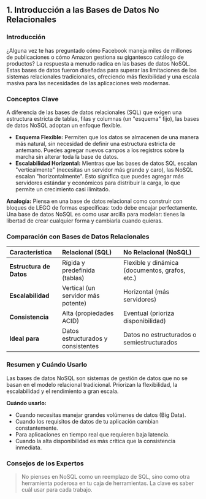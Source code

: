 ## 1. Introducción a las Bases de Datos No Relacionales

### Introducción
¿Alguna vez te has preguntado cómo Facebook maneja miles de millones de publicaciones o cómo Amazon gestiona su gigantesco catálogo de productos? La respuesta a menudo radica en las bases de datos NoSQL. Estas bases de datos fueron diseñadas para superar las limitaciones de los sistemas relacionales tradicionales, ofreciendo más flexibilidad y una escala masiva para las necesidades de las aplicaciones web modernas.

### Conceptos Clave
A diferencia de las bases de datos relacionales (SQL) que exigen una estructura estricta de tablas, filas y columnas (un "esquema" fijo), las bases de datos NoSQL adoptan un enfoque flexible.

*   **Esquema Flexible:** Permiten que los datos se almacenen de una manera más natural, sin necesidad de definir una estructura estricta de antemano. Puedes agregar nuevos campos a los registros sobre la marcha sin alterar toda la base de datos.
*   **Escalabilidad Horizontal:** Mientras que las bases de datos SQL escalan "verticalmente" (necesitas un servidor más grande y caro), las NoSQL escalan "horizontalmente". Esto significa que puedes agregar más servidores estándar y económicos para distribuir la carga, lo que permite un crecimiento casi ilimitado.

**Analogía:** Piensa en una base de datos relacional como construir con bloques de LEGO de formas específicas: todo debe encajar perfectamente. Una base de datos NoSQL es como usar arcilla para modelar: tienes la libertad de crear cualquier forma y cambiarla cuando quieras.

### Comparación con Bases de Datos Relacionales
| Característica | Relacional (SQL) | No Relacional (NoSQL) |
| :--- | :--- | :--- |
| **Estructura de Datos**| Rígida y predefinida (tablas) | Flexible y dinámica (documentos, grafos, etc.) |
| **Escalabilidad** | Vertical (un servidor más potente) | Horizontal (más servidores) |
| **Consistencia** | Alta (propiedades ACID) | Eventual (prioriza disponibilidad) |
| **Ideal para** | Datos estructurados y consistentes | Datos no estructurados o semiestructurados |

### Resumen y Cuándo Usarlo
Las bases de datos NoSQL son sistemas de gestión de datos que no se basan en el modelo relacional tradicional. Priorizan la flexibilidad, la escalabilidad y el rendimiento a gran escala.

**Cuándo usarlo:**
*   Cuando necesitas manejar grandes volúmenes de datos (Big Data).
*   Cuando los requisitos de datos de tu aplicación cambian constantemente.
*   Para aplicaciones en tiempo real que requieren baja latencia.
*   Cuando la alta disponibilidad es más crítica que la consistencia inmediata.

### Consejos de los Expertos
> No pienses en NoSQL como un reemplazo de SQL, sino como otra herramienta poderosa en tu caja de herramientas. La clave es saber cuál usar para cada trabajo.
